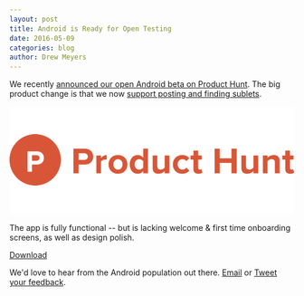 ```yaml
---
layout: post
title: Android is Ready for Open Testing
date: 2016-05-09
categories: blog
author: Drew Meyers
---
```

We recently [announced our open Android beta on Product Hunt](https://www.producthunt.com/tech/horizon-for-android). The big product change is that we now [support posting and finding sublets](http://www.horizonapp.co/blog/sublet-support/).

![](/assets/product-hunt-logo-1.png)

The app is fully functional -- but is lacking welcome & first time onboarding screens, as well as design polish.

<a href="https://play.google.com/apps/testing/co.horizonapp.horizonapp" class="btn btn--full">Download</a>

We'd love to hear from the Android population out there. [Email](mailto:support@horizonapp.co) or [Tweet your feedback](http://www.twitter.com/gethorizonappco).